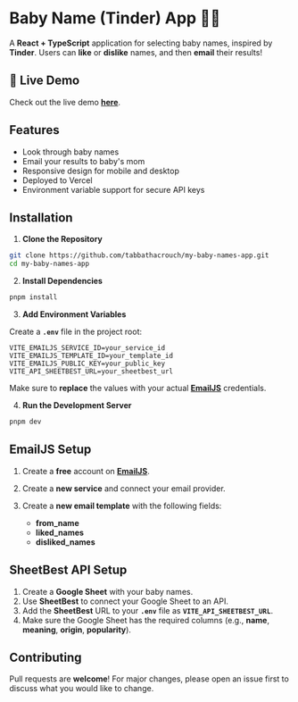 # Baby Name (Tinder) App 👶💞

A **React + TypeScript** application for selecting baby names, inspired by **Tinder**. Users can **like** or **dislike** names, and then **email** their results!

## 🚀 Live Demo

Check out the live demo **[here](https://baby-names-hqb2tprq6-tabbathacrouchs-projects.vercel.app/)**.

## Features

- Look through baby names
- Email your results to baby's mom
- Responsive design for mobile and desktop
- Deployed to Vercel
- Environment variable support for secure API keys

## Installation

1. **Clone the Repository**

```bash
git clone https://github.com/tabbathacrouch/my-baby-names-app.git
cd my-baby-names-app
```

2. **Install Dependencies**

```bash
pnpm install
```

3. **Add Environment Variables**

Create a **`.env`** file in the project root:

```
VITE_EMAILJS_SERVICE_ID=your_service_id
VITE_EMAILJS_TEMPLATE_ID=your_template_id
VITE_EMAILJS_PUBLIC_KEY=your_public_key
VITE_API_SHEETBEST_URL=your_sheetbest_url
```

Make sure to **replace** the values with your actual [**EmailJS**](https://www.emailjs.com/) credentials.

4. **Run the Development Server**

```bash
pnpm dev
```

## EmailJS Setup

1. Create a **free** account on **[EmailJS](https://www.emailjs.com/)**.
2. Create a **new service** and connect your email provider.
3. Create a **new email template** with the following fields:

   - **from_name**
   - **liked_names**
   - **disliked_names**

## SheetBest API Setup

1. Create a **Google Sheet** with your baby names.
2. Use **SheetBest** to connect your Google Sheet to an API.
3. Add the **SheetBest** URL to your **`.env`** file as **`VITE_API_SHEETBEST_URL`**.
4. Make sure the Google Sheet has the required columns (e.g., **name**, **meaning**, **origin**, **popularity**).

## Contributing

Pull requests are **welcome**! For major changes, please open an issue first to discuss what you would like to change.
